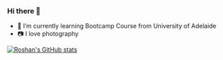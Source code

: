 ### Hi there 👋

- 🌱 I’m currently learning Bootcamp Course from University of Adelaide
- :camera: I love photography

[![Roshan's GitHub stats](https://github-readme-stats.vercel.app/api?username=bajraroshan)](https://github.com/bajraroshan/github-readme-stats)
<!--
**bajraroshan/bajraroshan** is a ✨ _special_ ✨ repository because its `README.md` (this file) appears on your GitHub profile.

Here are some ideas to get you started:

- 🔭 I’m currently working on ...
- 🌱 I’m currently learning ...
- 👯 I’m looking to collaborate on ...
- 🤔 I’m looking for help with ...
- 💬 Ask me about ...
- 📫 How to reach me: ...
- 😄 Pronouns: ...
- ⚡ Fun fact: ...
-->
